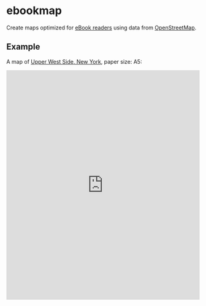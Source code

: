 # ebookmap

Create maps optimized for [eBook readers](https://en.wikipedia.org/wiki/E-reader) using data from [OpenStreetMap](https://www.openstreetmap.org/).

## Example

A map of [Upper West Side, New York](https://www.openstreetmap.org/relation/8398085), paper size: A5:

<iframe class="scribd_iframe_embed" title="Upper West Side, New York" src="https://www.scribd.com/embeds/382852184/content?start_page=1&view_mode=scroll&access_key=key-jZb8GjcnvY0j4Zf5V6yG&show_recommendations=true" data-auto-height="false" data-aspect-ratio="0.7044566067240031" scrolling="no" id="doc_59995" width="100%" height="600" frameborder="0"></iframe>
